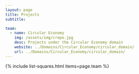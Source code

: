 ```yaml
---
layout: page
title: Projects 
subtitle: 

team:
  - name: Circular Economy
    img: /assets/img/crepe.jpg
    desc: Projects under the Circular Economy domain
    website: ../Domains/Circular_Economy/circular_domain/
    url: ../Domains/Circular_Economy/circular_domain/
---
```

{% include list-squares.html items=page.team %}

